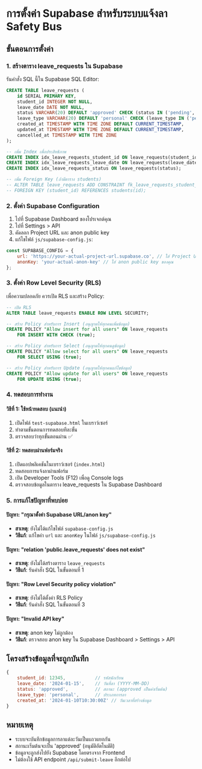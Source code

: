 # การตั้งค่า Supabase สำหรับระบบแจ้งลา Safety Bus

## ขั้นตอนการตั้งค่า

### 1. สร้างตาราง leave_requests ใน Supabase

รันคำสั่ง SQL นี้ใน Supabase SQL Editor:

```sql
CREATE TABLE leave_requests (
    id SERIAL PRIMARY KEY,
    student_id INTEGER NOT NULL,
    leave_date DATE NOT NULL,
    status VARCHAR(20) DEFAULT 'approved' CHECK (status IN ('pending', 'approved', 'rejected', 'cancelled')),
    leave_type VARCHAR(20) DEFAULT 'personal' CHECK (leave_type IN ('personal', 'sick', 'emergency', 'family')),
    created_at TIMESTAMP WITH TIME ZONE DEFAULT CURRENT_TIMESTAMP,
    updated_at TIMESTAMP WITH TIME ZONE DEFAULT CURRENT_TIMESTAMP,
    cancelled_at TIMESTAMP WITH TIME ZONE
);

-- เพิ่ม Index เพื่อประสิทธิภาพ
CREATE INDEX idx_leave_requests_student_id ON leave_requests(student_id);
CREATE INDEX idx_leave_requests_leave_date ON leave_requests(leave_date);
CREATE INDEX idx_leave_requests_status ON leave_requests(status);

-- เพิ่ม Foreign Key (ถ้ามีตาราง students)
-- ALTER TABLE leave_requests ADD CONSTRAINT fk_leave_requests_student_id 
-- FOREIGN KEY (student_id) REFERENCES students(id);
```

### 2. ตั้งค่า Supabase Configuration

1. ไปที่ Supabase Dashboard ของโปรเจกต์คุณ
2. ไปที่ Settings > API
3. คัดลอก Project URL และ anon public key
4. แก้ไขไฟล์ `js/supabase-config.js`:

```javascript
const SUPABASE_CONFIG = {
    url: 'https://your-actual-project-url.supabase.co', // ใส่ Project URL ของคุณ
    anonKey: 'your-actual-anon-key' // ใส่ anon public key ของคุณ
};
```

### 3. ตั้งค่า Row Level Security (RLS)

เพื่อความปลอดภัย ควรเปิด RLS และสร้าง Policy:

```sql
-- เปิด RLS
ALTER TABLE leave_requests ENABLE ROW LEVEL SECURITY;

-- สร้าง Policy สำหรับการ Insert (อนุญาตให้ทุกคนเพิ่มข้อมูล)
CREATE POLICY "Allow insert for all users" ON leave_requests
    FOR INSERT WITH CHECK (true);

-- สร้าง Policy สำหรับการ Select (อนุญาตให้ทุกคนดูข้อมูล)
CREATE POLICY "Allow select for all users" ON leave_requests
    FOR SELECT USING (true);

-- สร้าง Policy สำหรับการ Update (อนุญาตให้ทุกคนแก้ไขข้อมูล)
CREATE POLICY "Allow update for all users" ON leave_requests
    FOR UPDATE USING (true);
```

### 4. ทดสอบการทำงาน

#### วิธีที่ 1: ใช้หน้าทดสอบ (แนะนำ)
1. เปิดไฟล์ `test-supabase.html` ในเบราว์เซอร์
2. ทำตามขั้นตอนการทดสอบทีละขั้น
3. ตรวจสอบว่าทุกขั้นตอนผ่าน ✅

#### วิธีที่ 2: ทดสอบผ่านฟอร์มจริง
1. เปิดแอปพลิเคชันในเบราว์เซอร์ (`index.html`)
2. ทดสอบการแจ้งลาผ่านฟอร์ม
3. เปิด Developer Tools (F12) เพื่อดู Console logs
4. ตรวจสอบข้อมูลในตาราง leave_requests ใน Supabase Dashboard

### 5. การแก้ไขปัญหาที่พบบ่อย

#### ปัญหา: "กรุณาตั้งค่า Supabase URL/anon key"
- **สาเหตุ**: ยังไม่ได้แก้ไขไฟล์ `supabase-config.js`
- **วิธีแก้**: แก้ไขค่า `url` และ `anonKey` ในไฟล์ `js/supabase-config.js`

#### ปัญหา: "relation 'public.leave_requests' does not exist"
- **สาเหตุ**: ยังไม่ได้สร้างตาราง `leave_requests`
- **วิธีแก้**: รันคำสั่ง SQL ในขั้นตอนที่ 1

#### ปัญหา: "Row Level Security policy violation"
- **สาเหตุ**: ยังไม่ได้ตั้งค่า RLS Policy
- **วิธีแก้**: รันคำสั่ง SQL ในขั้นตอนที่ 3

#### ปัญหา: "Invalid API key"
- **สาเหตุ**: anon key ไม่ถูกต้อง
- **วิธีแก้**: ตรวจสอบ anon key ใน Supabase Dashboard > Settings > API

## โครงสร้างข้อมูลที่จะถูกบันทึก

```javascript
{
    student_id: 12345,           // รหัสนักเรียน
    leave_date: '2024-01-15',    // วันที่ลา (YYYY-MM-DD)
    status: 'approved',          // สถานะ (approved เป็นค่าเริ่มต้น)
    leave_type: 'personal',      // ประเภทการลา
    created_at: '2024-01-10T10:30:00Z' // วันเวลาที่สร้างข้อมูล
}
```

## หมายเหตุ

- ระบบจะบันทึกข้อมูลการลาแต่ละวันเป็นแถวแยกกัน
- สถานะเริ่มต้นจะเป็น 'approved' (อนุมัติอัตโนมัติ)
- ข้อมูลจะถูกส่งไปยัง Supabase โดยตรงจาก Frontend
- ไม่ต้องใช้ API endpoint `/api/submit-leave` อีกต่อไป